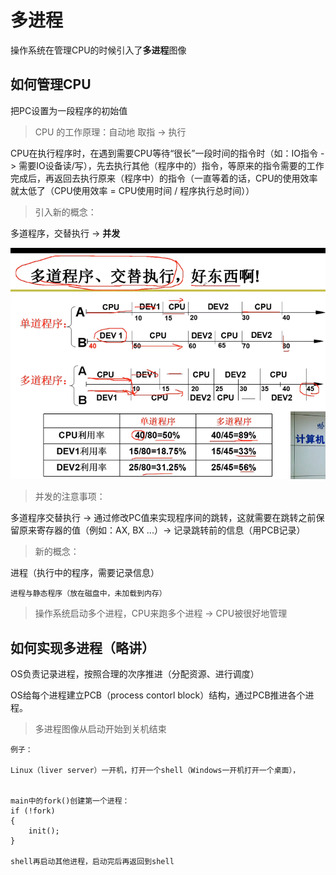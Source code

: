 # 多进程

操作系统在管理CPU的时候引入了**多进程**图像

## 如何管理CPU

把PC设置为一段程序的初始值

> CPU 的工作原理：自动地 取指 -> 执行


CPU在执行程序时，在遇到需要CPU等待“很长”一段时间的指令时（如：IO指令 -> 需要IO设备读/写），先去执行其他（程序中的）指令，等原来的指令需要的工作完成后，再返回去执行原来（程序中）的指令（一直等着的话，CPU的使用效率就太低了（CPU使用效率 = CPU使用时间 / 程序执行总时间））

> 引入新的概念：

多道程序，交替执行 -> **并发**

![并发](img/并发.png)

> 并发的注意事项：

多道程序交替执行 -> 通过修改PC值来实现程序间的跳转，这就需要在跳转之前保留原来寄存器的值（例如：AX, BX ...）-> 记录跳转前的信息（用PCB记录）

> 新的概念：

进程（执行中的程序，需要记录信息）

```shell
进程与静态程序（放在磁盘中，未加载到内存）
```

> 操作系统启动多个进程，CPU来跑多个进程 -> CPU被很好地管理




## 如何实现多进程（略讲）

OS负责记录进程，按照合理的次序推进（分配资源、进行调度）


OS给每个进程建立PCB（process contorl block）结构，通过PCB推进各个进程。


> 多进程图像从启动开始到关机结束 

```shell
例子：

Linux（liver server）一开机，打开一个shell（Windows一开机打开一个桌面），


main中的fork()创建第一个进程：
if (!fork)
{
    init();
}

shell再启动其他进程，启动完后再返回到shell
```







